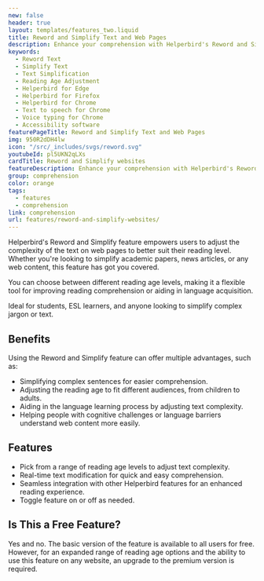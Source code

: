 ```yaml
---
new: false
header: true
layout: templates/features_two.liquid
title: Reword and Simplify Text and Web Pages
description: Enhance your comprehension with Helperbird's Reword and Simplify feature. Adjust the reading age level to make complex texts easier to understand, perfect for improving reading skills or overcoming language barriers.
keywords:
  - Reword Text
  - Simplify Text
  - Text Simplification
  - Reading Age Adjustment
  - Helperbird for Edge
  - Helperbird for Firefox
  - Helperbird for Chrome
  - Text to speech for Chrome
  - Voice typing for Chrome
  - Accessibility software
featurePageTitle: Reword and Simplify Text and Web Pages
img: 950R2dDH4lw
icon: "/src/_includes/svgs/reword.svg"
youtubeId: pl5UKN2qLXs
cardTitle: Reword and Simplify websites
featureDescription: Enhance your comprehension with Helperbird's Reword and Simplify feature. Adjust the reading age level to make complex texts easier to understand, perfect for improving reading skills or overcoming language barriers.
group: comprehension
color: orange
tags:
  - features
  - comprehension
link: comprehension
url: features/reword-and-simplify-websites/
---
```




Helperbird's Reword and Simplify feature empowers users to adjust the complexity of the text on web pages to better suit their reading level. Whether you're looking to simplify academic papers, news articles, or any web content, this feature has got you covered.

You can choose between different reading age levels, making it a flexible tool for improving reading comprehension or aiding in language acquisition.

Ideal for students, ESL learners, and anyone looking to simplify complex jargon or text.

## Benefits

Using the Reword and Simplify feature can offer multiple advantages, such as:

- Simplifying complex sentences for easier comprehension.
- Adjusting the reading age to fit different audiences, from children to adults.
- Aiding in the language learning process by adjusting text complexity.
- Helping people with cognitive challenges or language barriers understand web content more easily.
  
## Features

- Pick from a range of reading age levels to adjust text complexity.
- Real-time text modification for quick and easy comprehension.
- Seamless integration with other Helperbird features for an enhanced reading experience.
- Toggle feature on or off as needed.

## Is This a Free Feature?

Yes and no. The basic version of the feature is available to all users for free. However, for an expanded range of reading age options and the ability to use this feature on any website, an upgrade to the premium version is required.
